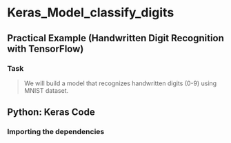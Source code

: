 # Keras_Model_classify_digits

## Practical Example (Handwritten Digit Recognition with TensorFlow)

### Task
> We will build a model that recognizes handwritten digits (0-9) using MNIST dataset.

## Python: Keras Code

### Importing the dependencies
```python

```
